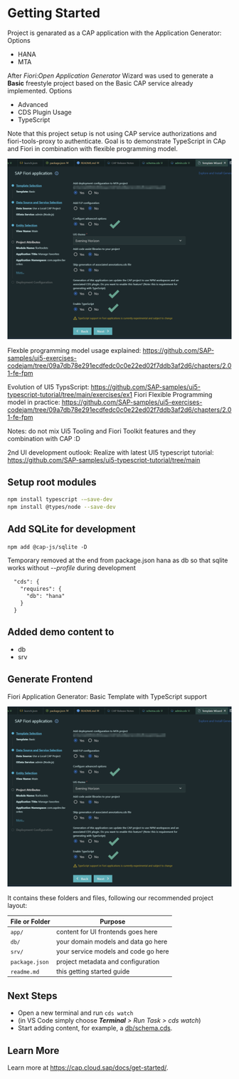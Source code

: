 # Getting Started

Project is genarated as a CAP application with the Application Generator:
Options
- HANA
- MTA

After *Fiori:Open Application Generator* Wizard was used to generate a **Basic**  freestyle project based on the Basic CAP service already implemented. 
Options
- Advanced
- CDS Plugin Usage
- TypeScript

Note that this project setup is not using CAP service authorizations and fiori-tools-proxy to authenticate. Goal is to demonstrate TypeScript in CAp and Fiori in combination with flexible programming model.

![](assets/20230711_180407_image.png)

Flexble programming model usage explained: https://github.com/SAP-samples/ui5-exercises-codejam/tree/09a7db78e291ecdfedc0c0e22ed02f7ddb3af2d6/chapters/2.01-fe-fpm

Evolution of UI5 TypsScript: https://github.com/SAP-samples/ui5-typescript-tutorial/tree/main/exercises/ex1
Fiori Flexible Programming model in practice: https://github.com/SAP-samples/ui5-exercises-codejam/tree/09a7db78e291ecdfedc0c0e22ed02f7ddb3af2d6/chapters/2.01-fe-fpm

Notes: do not mix Ui5 Tooling and Fiori Toolkit features and they combination with CAP :D

2nd UI development outlook:
Realize with latest UI5 typescript tutorial: https://github.com/SAP-samples/ui5-typescript-tutorial/tree/main

## Setup root modules

```sh
npm install typescript -–save-dev
npm install @types/node --save-dev
```

## Add SQLite for development

`npm add @cap-js/sqlite -D`

Temporary removed at the end from package.json hana as db so that sqlite works without *--profile* during development

```json,
  "cds": {
    "requires": {
      "db": "hana"
    }
  }
```

## Added demo content to

- db
- srv

## Generate Frontend

Fiori Application Generator: Basic Template with TypeScript support

![](assets/20230711_180407_image.png)


It contains these folders and files, following our recommended project layout:


| File or Folder | Purpose                              |
| ---------------- | -------------------------------------- |
| `app/`         | content for UI frontends goes here   |
| `db/`          | your domain models and data go here  |
| `srv/`         | your service models and code go here |
| `package.json` | project metadata and configuration   |
| `readme.md`    | this getting started guide           |

## Next Steps

- Open a new terminal and run `cds watch`
- (in VS Code simply choose _**Terminal** > Run Task > cds watch_)
- Start adding content, for example, a [db/schema.cds](db/schema.cds).

## Learn More

Learn more at https://cap.cloud.sap/docs/get-started/.
